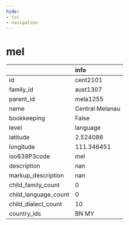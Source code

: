 ```yaml
---
hide:
- toc
- navigation
---
```

# mel
|                      | info            |
|:---------------------|:----------------|
| id                   | cent2101        |
| family_id            | aust1307        |
| parent_id            | mela1255        |
| name                 | Central Melanau |
| bookkeeping          | False           |
| level                | language        |
| latitude             | 2.524086        |
| longitude            | 111.346451      |
| iso639P3code         | mel             |
| description          | nan             |
| markup_description   | nan             |
| child_family_count   | 0               |
| child_language_count | 0               |
| child_dialect_count  | 10              |
| country_ids          | BN MY           |